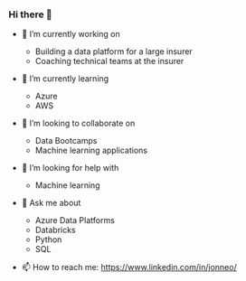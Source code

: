 ### Hi there 👋

- 🔭 I’m currently working on
  - Building a data platform for a large insurer
  - Coaching technical teams at the insurer 

- 🌱 I’m currently learning 
  - Azure
  - AWS 

- 👯 I’m looking to collaborate on
  - Data Bootcamps
  - Machine learning applications

- 🤔 I’m looking for help with
  - Machine learning

- 💬 Ask me about 
  - Azure Data Platforms 
  - Databricks 
  - Python 
  - SQL 

- 📫 How to reach me: https://www.linkedin.com/in/jonneo/
